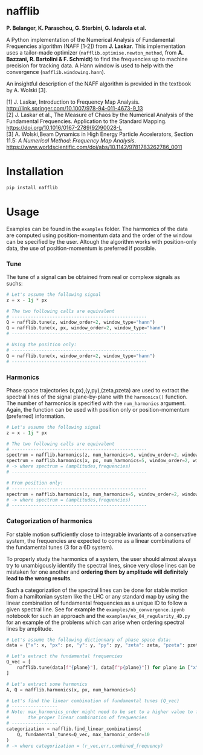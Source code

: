 # nafflib

**P. Belanger, K. Paraschou, G. Sterbini, G. Iadarola et al.**

A Python implementation of the Numerical Analysis of Fundamental Frequencies algorithm (NAFF [1-2]) from **J. Laskar**. This implementation uses a tailor-made optimizer (`nafflib.optimise.newton_method`, from **A. Bazzani, R. Bartolini & F. Schmidt**) to find the frequencies up to machine precision for tracking data. A Hann window is used to help with the convergence (`nafflib.windowing.hann`).

An insightful description of the NAFF algorithm is provided in the textbook by A. Wolski [3].

[1] J. Laskar, Introduction to Frequency Map Analysis. http://link.springer.com/10.1007/978-94-011-4673-9_13  
[2] J. Laskar et al., The Measure of Chaos by the Numerical Analysis of the Fundamental Frequencies. Application to the Standard Mapping. https://doi.org/10.1016/0167-2789(92)90028-L   
[3] A. Wolski,Beam Dynamics in High Energy Particle Accelerators, Section 11.5: *A Numerical Method: Frequency Map Analysis*. https://www.worldscientific.com/doi/abs/10.1142/9781783262786_0011 
# Installation
```bash
pip install nafflib
```

# Usage
Examples can be found in the `examples` folder. The harmonics of the data are computed using position-momentum data and the order of the window can be specified by the user. Altough the algorithm works with position-only data, the use of position-momentum is preferred if possible. 



### Tune
The tune of a signal can be obtained from real or complexe signals as suchs:
```python
# Let's assume the following signal
z = x - 1j * px

# The two following calls are equivalent
# --------------------------------------------------
Q = nafflib.tune(z, window_order=2, window_type="hann")
Q = nafflib.tune(x, px, window_order=2, window_type="hann")
# --------------------------------------------------

# Using the position only:
# --------------------------------------------------
Q = nafflib.tune(x, window_order=2, window_type="hann")
# --------------------------------------------------
``` 

### Harmonics
 
Phase space trajectories (x,px),(y,py),(zeta,pzeta) are used to extract the spectral lines of the signal plane-by-plane with the `harmonics()` function. The number of harmonics is specified with the `num_harmonics` argument. Again, the function can be used with position only or position-momentum (preferred) information.

```python
# Let's assume the following signal
z = x - 1j * px

# The two following calls are equivalent
# --------------------------------------------------
spectrum = nafflib.harmonics(z, num_harmonics=5, window_order=2, window_type="hann")
spectrum = nafflib.harmonics(x, px, num_harmonics=5, window_order=2, window_type="hann")
# -> where spectrum = (amplitudes,frequencies)
# --------------------------------------------------

# From position only:
# --------------------------------------------------
spectrum = nafflib.harmonics(x, num_harmonics=5, window_order=2, window_type="hann")
# -> where spectrum = (amplitudes,frequencies)
# --------------------------------------------------
``` 

### Categorization of harmonics

For stable motion sufficiently close to integrable invariants of a conservative system, the frequencies are expected to come as a linear combinations of the fundamental tunes (3 for a 6D system). 

To properly study the harmonics of a system, the user should almost always try to unambigously identify the spectral lines, since very close lines can be mistaken for one another and **ordering them by amplitude will definitely lead to the wrong results**. 

Such a categorization of the spectral lines can be done for stable motion from a hamiltonian system like the LHC or any standard map by using the linear combination of fundamental frequencies as a unique ID to follow a given spectral line. See for example the `examples/nb_convergence.ipynb` notebook for such an approach and the `examples/ex_04_regularity_4D.py` for an example of the problems which can arise when ordering spectral lines by amplitude.


```python
# Let's assume the following dictionnary of phase space data:
data = {"x": x, "px": px, "y": y, "py": py, "zeta": zeta, "pzeta": pzeta}

# Let's extract the fundamental frequencies
Q_vec = [
    nafflib.tune(data[f"{plane}"], data[f"p{plane}"]) for plane in ["x", "y", "zeta"]
]

# Let's extract some harmonics
A, Q = nafflib.harmonics(x, px, num_harmonics=5)

# Let's find the linear combination of fundamental tunes (Q_vec)
# -----------------
# Note: max_harmonics_order might need to be set to a higher value to find
#       the proper linear combination of frequencies
# -----------------
categorization = nafflib.find_linear_combinations(
    Q, fundamental_tunes=Q_vec, max_harmonic_order=10
)
# -> where categorization = (r_vec,err,combined_frequency)

```





